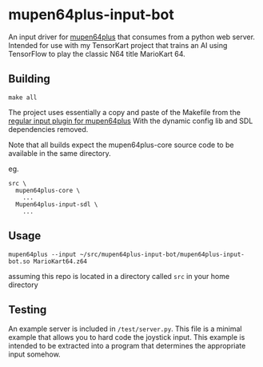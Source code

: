 mupen64plus-input-bot
=====================

An input driver for [mupen64plus](https://github.com/mupen64plus/mupen64plus-core) that consumes from a python web server. Intended for use with my TensorKart project that trains an AI using TensorFlow to play the classic N64 title MarioKart 64.


Building
--------
```shell
make all
```

The project uses essentially a copy and paste of the Makefile from the [regular input plugin for mupen64plus](https://github.com/mupen64plus/mupen64plus-input-sdl) With the dynamic config lib and SDL dependencies removed.

Note that all builds expect the mupen64plus-core source code to be available in the same directory.

eg.
```
src \
  mupen64plus-core \
    ...
  Mupen64plus-input-sdl \
    ...
```

Usage
-----
```shell
mupen64plus --input ~/src/mupen64plus-input-bot/mupen64plus-input-bot.so MarioKart64.z64
```

assuming this repo is located in a directory called `src` in your home directory


Testing
-------
An example server is included in `/test/server.py`. This file is a minimal example that allows you to hard code the joystick input. This example is intended to be extracted into a program that determines the appropriate input somehow.
